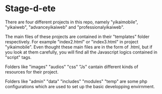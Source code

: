 # Stage-d-ete

There are four different projects in this repo, namely "yikaimobile", "yikaiweb", "advanceyikaiweb" and "professionalyikaiweb".

The main files of these projects are contained in their "templates" folder respectively. For example "index2.html" or "index3.html" in project "yikaimobile". Even thought these main files are in the form of .html, but if you look at them carefully, you will find all the Javascript logics contained in "script" tags.  

Folders like "images" "audios" "css" "Js" cantain different kinds of resources for their project. 

Folders like "admin" "data" "includes" "modules" "temp" are some php configurations which are used to set up the basic developping envirnment.
